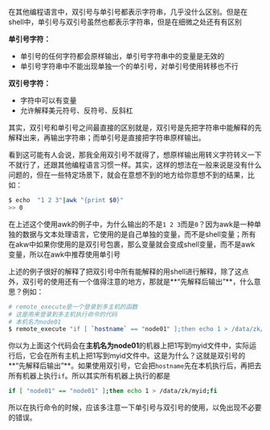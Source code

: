 在其他编程语言中，双引号与单引号都表示字符串，几乎没什么区别。但是在shell中，单引号与双引号虽然也都表示字符串，但是在细微之处还有有区别

**单引号字符：**

- 单引号的任何字符都会原样输出，单引号字符串中的变量是无效的
- 单引号字符串中不能出现单独一个的单引号，对单引号使用转移也不行

**双引号字符：**

- 字符中可以有变量
- 允许解释美元符号、反符号、反斜杠

其实，双引号和单引号之间最直接的区别就是，双引号是先把字符串中能解释的先解释出来，再输出字符串；而单引号是直接把字符串原样输出。

看到这可能有人会说，那我全用双引号不就得了，想原样输出用转义字符转义一下不就行了，还跟其他编程语言习惯一样。其实，这样的想法在一般来说是没有什么问题的，但在一些特定场景下，就会在意想不到的地方给你意想不到的结果，比如：

```bash
$ echo  "1 2 3"|awk "{print $0}"
>> 0
```

在上述这个使用awk的例子中，为什么输出的不是`1 2 3`而是`0`？因为awk是一种单独的数据与文本处理语言，它使用的是自己单独的变量，而不是shell变量；所有在akw中如果你使用的是双引号包裹，那么变量就会变成shell变量，而不是awk变量，所以在awk中推荐使用单引号

上述的例子很好的解释了把双引号中所有能解释的用shell进行解释，除了这点外，双引号的使用还有一个值得注意的地方，那就是**“先解释后输出”**，什么意思？例如：

```bash
# remote_execute是一个登录到多主机的函数
# 这是用来登录到多主机执行命令的代码
# 本机名为node01
$ remote_execute "if [ `hostname` == "node01" ];then echo 1 > /data/zk/myid;fi"
```

你以为上面这个代码会在**主机名为node01**的机器上把1写到myid文件中，实际运行后，它会在所有主机上把1写到myid文件中。这是为什么？这就是双引号的**“先解释后输出”**。如果使用双引号，它会把`hostname`先在本机执行后，再把去所有机器上执行`if`。所以其实所有机器上执行的都是

```bash
if [ "node01" == "node01" ];then echo 1 > /data/zk/myid;fi
```

所以在执行命令的时候，应该多注意一下单引号与双引号的使用，以免出现不必要的错误。